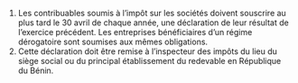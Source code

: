 1) Les contribuables soumis à l’impôt sur les sociétés doivent souscrire au plus tard le 30 avril de chaque année, une déclaration de leur résultat de l’exercice précédent.
Les  entreprises  bénéficiaires  d’un  régime  dérogatoire  sont  soumises  aux  mêmes obligations.
2) Cette déclaration doit être remise à l’inspecteur des impôts du lieu du siège social
ou du principal établissement du redevable en République du Bénin.